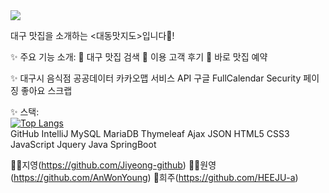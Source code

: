 <img src="https://capsule-render.vercel.app/api?type=wave&color=auto&height=300&section=header&text=Taste%20Map&fontSize=90" />


대구 맛집을 소개하는 <대동맛지도>입니다👋!

✨ 주요 기능 소개:
📍 대구 맛집 검색
📍 이용 고객 후기 
📍 바로 맛집 예약 

✨ 
대구시 음식점 공공데이터
카카오맵 서비스 API
구글 FullCalendar
Security
페이징
좋아요
스크랩

✨ 스택:
</br>
[![Top Langs](https://github-readme-stats.vercel.app/api/top-langs/?username=anuraghazra&langs_count=8)](https://github.com/tastemap)
</br>
GitHub
IntelliJ
MySQL 
MariaDB
Thymeleaf
Ajax
JSON
HTML5 CSS3 JavaScript Jquery Java SpringBoot 


👱‍♀️지영(https://github.com/Jiyeong-github) 👩‍🦰원영(https://github.com/AnWonYoung) 👩희주(https://github.com/HEEJU-a)


